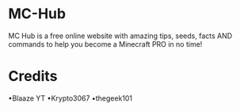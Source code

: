 # MC-Hub
MC Hub is a free online website with amazing tips, seeds, facts AND commands to help you become a Minecraft PRO in no time!

# Credits
•Blaaze YT
•Krypto3067
•thegeek101

